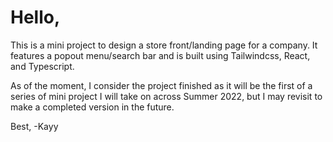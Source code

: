 # Hello,

This is a mini project to design a store front/landing page for a company. 
It features a popout menu/search bar and is built using Tailwindcss, React, and Typescript.

As of the moment, I consider the project finished as it will be the first of a series of mini project I will take on across Summer 2022,
but I may revisit to make a completed version in the future.

Best,
-Kayy
